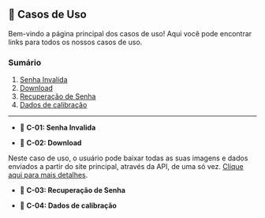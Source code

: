 ## 📂 Casos de Uso

Bem-vindo a página principal dos casos de uso! Aqui você pode encontrar links para todos os nossos casos de uso.

### Sumário

1. [Senha Invalida](Casos%20de%20uso/case1.md)
2. [Download](Casos%20de%20uso/case2.md)
3. [Recuperação de Senha](Casos%20de%20uso/caso3.md)
4. [Dados de calibração](Casos%20de%20uso/caso4.md)

________

- 📌 **C-01: Senha Invalida**

- 📌 **C-02: Download**

Neste caso de uso, o usuário pode baixar todas as suas imagens e dados enviados a partir do site principal, através da API, de uma só vez. [Clique aqui para mais detalhes](Casos%20de%20uso/case2.md).

- 📌 **C-03: Recuperação de Senha** 

- 📌 **C-04: Dados de calibração**

  
